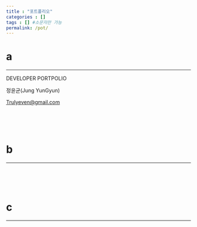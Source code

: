 ```yaml
---
title : "포트폴리오"
categories : []
tags : [] #소문자만 가능
permalink: /pot/
---
```


# **a**

---
DEVELOPER
PORTPOLIO


정윤균(Jung YunGyun)

Trulyeven@gmail.com



<br><br><br>

# **b**
---



<br><br><br>

# **c**
---


